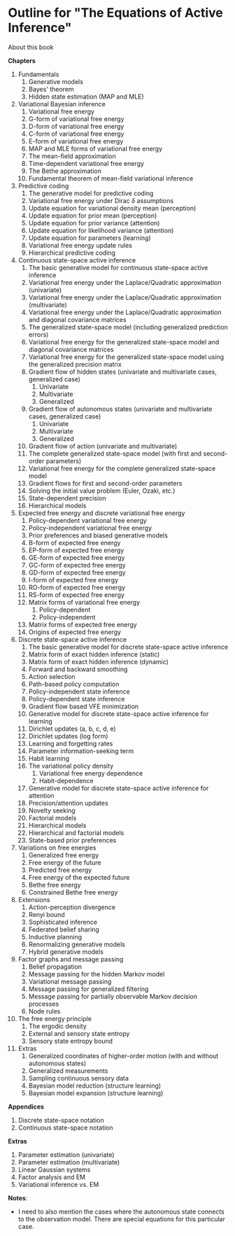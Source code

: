 # Outline for "The Equations of Active Inference"

About this book

**Chapters**

1. Fundamentals
   1. Generative models
   2. Bayes' theorem
   3. Hidden state estimation (MAP and MLE)
2. Variational Bayesian inference
   1. Variational free energy
   2. G-form of variational free energy
   3. D-form of variational free energy
   4. C-form of variational free energy
   5. E-form of variational free energy
   6. MAP and MLE forms of variational free energy
   7. The mean-field approximation
   8. Time-dependent variational free energy
   9. The Bethe approximation
   10. Fundamental theorem of mean-field variational inference
3. Predictive coding
   1. The generative model for predictive coding
   2. Variational free energy under Dirac $\delta$ assumptions
   3. Update equation for variational density mean (perception)
   4. Update equation for prior mean (perception)
   5. Update equation for prior variance (attention)
   6. Update equation for likelihood variance (attention)
   7. Update equation for parameters (learning)
   8. Variational free energy update rules
   9. Hierarchical predictive coding
4. Continuous state-space active inference
   1. The basic generative model for continuous state-space active inference
   2. Variational free energy under the Laplace/Quadratic approximation (univariate)
   3. Variational free energy under the Laplace/Quadratic approximation (multivariate)
   4. Variational free energy under the Laplace/Quadratic approximation and diagonal covariance matrices
   5. The generalized state-space model (including generalized prediction errors)
   6. Variational free energy for the generalized state-space model and diagonal covariance matrices
   7. Variational free energy for the generalized state-space model using the generalized precision matrix
   8. Gradient flow of hidden states (univariate and multivariate cases, generalized case)
      1. Univariate
      2. Multivariate
      3. Generalized
   9. Gradient flow of autonomous states (univariate and multivariate cases, generalized case)
      1. Univariate
      2. Multivariate
      3. Generalized
   10. Gradient flow of action (univariate and multivariate)
   11. The complete generalized state-space model (with first and second-order parameters)
   12. Variational free energy for the complete generalized state-space model
   13. Gradient flows for first and second-order parameters
   14. Solving the initial value problem (Euler, Ozaki, etc.)
   15. State-dependent precision
   16. Hierarchical models
5. Expected free energy and discrete variational free energy
   1. Policy-dependent variational free energy
   2. Policy-independent variational free energy
   3. Prior preferences and biased generative models
   4. B-form of expected free energy
   5. EP-form of expected free energy
   6. GE-form of expected free energy
   7. GC-form of expected free energy
   8. GD-form of expected free energy
   9. I-form of expected free energy
   10. RO-form of expected free energy
   11. RS-form of expected free energy
   12. Matrix forms of variational free energy
       1. Policy-dependent
       2. Policy-independent
   13. Matrix forms of expected free energy
   14. Origins of expected free energy
6. Discrete state-space active inference
   1. The basic generative model for discrete state-space active inference
   2. Matrix form of exact hidden inference (static)
   3. Matrix form of exact hidden inference (dynamic)
   4. Forward and backward smoothing
   5. Action selection
   6. Path-based policy computation
   7. Policy-independent state inference
   8. Policy-dependent state inference
   9. Gradient flow based VFE minimization
   10. Generative model for discrete state-space active inference for learning
   11. Dirichlet updates (a, b, c, d, e)
   12. Dirichlet updates (log form)
   13. Learning and forgetting rates
   14. Parameter information-seeking term
   15. Habit learning
   16. The variational policy density
       1. Variational free energy dependence
       2. Habit-dependence
   17. Generative model for discrete state-space active inference for attention
   18. Precision/attention updates
   19. Novelty seeking
   20. Factorial models
   21. Hierarchical models
   22. Hierarchical and factorial models
   23. State-based prior preferences
7. Variations on free energies
   1. Generalized free energy
   2. Free energy of the future
   3. Predicted free energy
   4. Free energy of the expected future
   5. Bethe free energy
   6. Constrained Bethe free energy
8. Extensions
   1. Action-perception divergence
   2. Renyi bound
   3. Sophisticated inference
   4. Federated belief sharing
   5. Inductive planning
   6. Renormalizing generative models
   7. Hybrid generative models
9. Factor graphs and message passing
   1. Belief propagation
   2. Message passing for the hidden Markov model
   3. Variational message passing
   4. Message passing for generalized filtering
   5. Message passing for partially observable Markov decision processes
   6. Node rules
10. The free energy principle
    1. The ergodic density
    2. External and sensory state entropy
    3. Sensory state entropy bound
11. Extras
    1. Generalized coordinates of higher-order motion (with and without autonomous states)
    2. Generalized measurements
    3. Sampling continuous sensory data
    4. Bayesian model reduction (structure learning)
    5. Bayesian model expansion (structure learning)

**Appendices**

1. Discrete state-space notation
2. Continuous state-space notation



**Extras**

1. Parameter estimation (univariate)
2. Parameter estimation (multivariate)
3. Linear Gaussian systems
4. Factor analysis and EM
5. Variational inference vs. EM



**Notes**:

* I need to also mention the cases where the autonomous state connects to the observation model. There are special equations for this particular case.